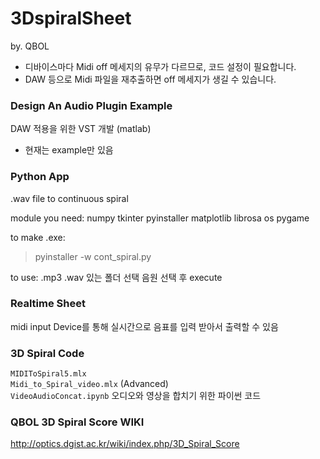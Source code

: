 # 3DspiralSheet 
by. QBOL

* 디바이스마다 Midi off 메세지의 유무가 다르므로, 코드 설정이 필요합니다.
* DAW 등으로 Midi 파일을 재추출하면 off 메세지가 생길 수 있습니다.
  
### Design An Audio Plugin Example
DAW 적용을 위한 VST 개발 (matlab)
* 현재는 example만 있음

### Python App
.wav file to continuous spiral

module you need:
numpy
tkinter
pyinstaller
matplotlib
librosa
os
pygame

to make .exe: 
> pyinstaller -w cont_spiral.py

to use:
.mp3 .wav 있는 폴더 선택
음원 선택 후 execute

### Realtime Sheet
midi input Device를 통해 실시간으로 음표를 입력 받아서 출력할 수 있음

### 3D Spiral Code
`MIDIToSpiral5.mlx` <br> 
`Midi_to_Spiral_video.mlx` (Advanced) <br> 
`VideoAudioConcat.ipynb` 오디오와 영상을 합치기 위한 파이썬 코드 

### QBOL 3D Spiral Score WIKI
http://optics.dgist.ac.kr/wiki/index.php/3D_Spiral_Score
